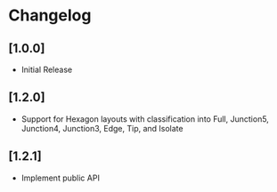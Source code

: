 # Changelog

## [1.0.0]
- Initial Release

## [1.2.0]
- Support for Hexagon layouts with classification into Full, Junction5, Junction4, Junction3, Edge, Tip, and Isolate

## [1.2.1]
- Implement public API
